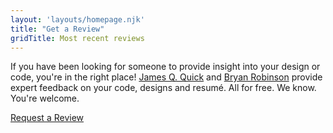 ```yaml
---
layout: 'layouts/homepage.njk'
title: "Get a Review"
gridTitle: Most recent reviews
---
```


If you have been looking for someone to provide insight into your design or code, you're in the right place! [James Q. Quick](https://learnbuildteach.com) and [Bryan Robinson](https://bryanlrobinson.com) provide expert feedback on your code, designs and resumé. All for free. We know. You're welcome.

<a href="/sign-up" class="button">Request a Review</a>